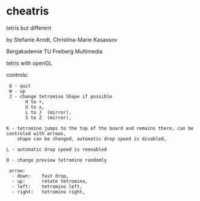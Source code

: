 # cheatris
tetris but different

by
Stefanie Arndt,
Christina-Marie Kasassov

Bergakademie TU Freiberg
Multimedia

tetris with openGL

controls:

     Q - quit
     W - up
     J - change tetromino Shape if possible
           H to +,
           U to x,
           L to J  (mirror),
           S to Z  (mirror),
      
    K - tetromino jumps to the top of the board and remains there, can be controled with arrows, 
        shape can be changed, automatic drop speed is disabled, 
 
    L - automatic drop speed is reenabled 
    
    O - change preview tetromino randomly

     arrow:
      - down:    fast drop,
      - up:      rotate tetromino,
      - left:    tetromino left,
      - right:   tetromino right,
  
  
